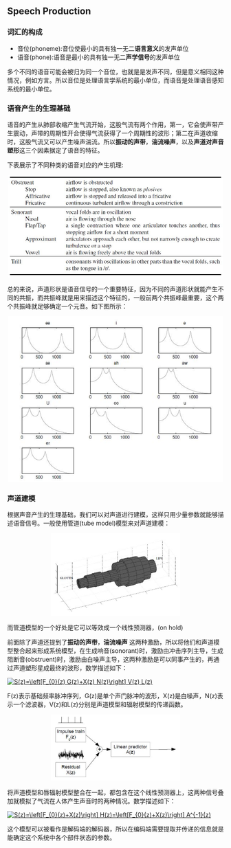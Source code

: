 ## Speech Production

### 词汇的构成

* 音位(phoneme):音位使最小的具有独一无二**语言意义**的发声单位
* 语音(phone):语音是最小的具有独一无二**声学信号**的发声单位

多个不同的语音可能会被归为同一个音位，也就是是发声不同，但是意义相同这种情况，例如方言。所以音位是处理语言学系统的最小单位，而语音是处理语音感知系统的最小单位。

### 语音产生的生理基础
语音的产生从肺部收缩产生气流开始，这股气流有两个作用，第一，它会使声带产生震动，声带的周期性开合使得气流获得了一个周期性的波形；第二在声道收缩时，这股气流又可以产生噪声湍流。所以**振动的声带**，**湍流噪声**，以及**声道对声音塑形**这三个因素据定了语音的特征。

下表展示了不同种类的语音对应的产生机理:

<div align="center">
<img src="graph/moa.jpg" width=500>
</div>

总的来说，声道形状是语音信号的一个重要特征，因为不同的声道形状就能产生不同的共振，而共振峰就是用来描述这个特征的，一般前两个共振峰最重要，这个两个共振峰就足够确定一个元音。如下图所示：

<div align="center">
<img src="graph/vowelformants.jpg" width=500>
</div>

### 声道建模

根据声音产生的生理基础，我们可以对声道进行建模，这样只用少量参数就能够描述语音信号。一般使用管道(tube model)模型来对声道建模：

<div align="center">
<img src="graph/tubemodel.jpg" width=300>
</div>

而管道模型的一个好处是它可以等效成一个线性预测器，(on hold)

前面除了声道还提到了**振动的声带**，**湍流噪声** 这两种激励，所以将他们和声道模型整合起来形成系统模型，在生成响音(sonorant)时，激励由冲击序列主导，生成阻断音(obstruent)时，激励由白噪声主导，这两种激励是可以同事产生的，再通过声道塑形星成最终的波形，数学描述如下：

<a href="https://www.codecogs.com/eqnedit.php?latex=S(z)=\left[F_{0}(z)&space;G(z)&plus;X(z)&space;N(z)\right]&space;V(z)&space;L(z)" target="_blank"><img src="https://latex.codecogs.com/gif.latex?S(z)=\left[F_{0}(z)&space;G(z)&plus;X(z)&space;N(z)\right]&space;V(z)&space;L(z)" title="S(z)=\left[F_{0}(z) G(z)+X(z) N(z)\right] V(z) L(z)" /></a>

F(z)表示基础频率脉冲序列，G(z)是单个声门脉冲的波形，X(z)是白噪声，N(z)表示一个滤波器，V(z)和L(z)分别是声道模型和辐射模型的传递函数。

<div align="center">
<img src="graph/systemmodel.jpg" width=300>
</div>

将声道模型和唇辐射模型整合在一起，都包含在这个线性预测器上，这两种信号叠加就模拟了气流在人体产生声音时的两种情况。数学描述如下：

<a href="https://www.codecogs.com/eqnedit.php?latex=S(z)=\left[F_{0}(z)&plus;X(z)\right]&space;H(z)=\left[F_{0}(z)&plus;X(z)\right]&space;A^{-1}(z)" target="_blank"><img src="https://latex.codecogs.com/gif.latex?S(z)=\left[F_{0}(z)&plus;X(z)\right]&space;H(z)=\left[F_{0}(z)&plus;X(z)\right]&space;A^{-1}(z)" title="S(z)=\left[F_{0}(z)+X(z)\right] H(z)=\left[F_{0}(z)+X(z)\right] A^{-1}(z)" /></a>

这个模型可以被看作是解码端的解码器，所以在编码端需要提取并传递的信息就是能确定这个系统中各个部件状态的参数。
